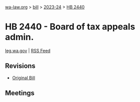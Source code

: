 [wa-law.org](/) > [bill](/bill/) > [2023-24](/bill/2023-24/) > [HB 2440](/bill/2023-24/hb/2440/)

# HB 2440 - Board of tax appeals admin.
[leg.wa.gov](https://app.leg.wa.gov/billsummary?BillNumber=2440&Year=2023&Initiative=false) | [RSS Feed](./rss.xml)

## Revisions
* [Original Bill](1/)

## Meetings